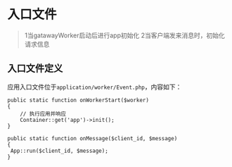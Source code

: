 # 入口文件

>1当gatawayWorker启动后进行app初始化
>2当客户端发来消息时，初始化请求信息

## 入口文件定义

应用入口文件位于`application/worker/Event.php`，内容如下：

~~~
public static function onWorkerStart($worker)
{
    // 执行应用并响应
    Container::get('app')->init();
}

public static function onMessage($client_id, $message)
{
 App::run($client_id, $message);
}
~~~
